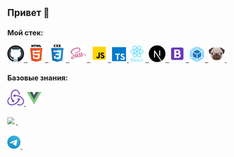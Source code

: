 ## Привет &#128075;
<!-- меня зовут Аня -->
	
<!-- &#128526;Фротенд-разработчик   -->

### Мой стек:

<a href="#">
    <img src="images/github.svg" title="git" alt="git" width="38" height="38"/>&nbsp;
</a>
<a href="#">
    <img src="images/html.svg" title="html" alt="html" width="40" height="40"/>&nbsp;
</a>
<a href="#">
    <img src="images/css.svg" title="CSS" alt="CSS" width="40" height="40"/>&nbsp;
</a>
<a href="https://sass-scss.ru/">
    <img src="images/sass.svg" title="sass" alt="sass" width="40" height="40"/>&nbsp;
</a>
<a href="#">
  <img src="images/javascript.svg" title="javascript" alt="javascript" width="40" height="40"/>&nbsp;  
</a>
<a href="https://www.typescriptlang.org/">
    <img src="images/typescript.svg" title="typescript" alt="sass" width="36" height="36"/>
</a>
<a href="https://reactjs.org/">
    <img src="images/react.svg" title="react" alt="react" width="38" height="38"/>&nbsp;
</a>
<a href="https://nextjs.org/">
    <img src="images/next.svg" title="next" alt="git" width="38" height="38"/>&nbsp;
</a>
<a href="https://getbootstrap.com/">
    <img src="images/bootstrap.svg" title="bootstrap" alt="git" width="38" height="38"/>&nbsp;
</a>
<a href="https://webpack.js.org/">
    <img src="images/webpack.svg" title="webpack" alt="sass" width="36" height="36"/>&nbsp;
</a>
<a href="https://pugjs.org/api/getting-started.html">
    <img src="images/pug.png" title="pug" alt="sass" width="38" height="38"/>&nbsp;
</a>

### Базовые знания:
<a href="https://redux.js.org/">
   <img src="images/redux.svg" title="redux" alt="sass" width="38" height="38"/>
</a>
<a href="https://ru.vuejs.org/">
   <img src="images/vue.svg" title="vue" alt="sass" width="38" height="38"/>  
</a>
  
###   
<img src="https://www.codewars.com/users/AnnaKrasnovid/badges/small"/>
<a href= "https://t.me/AnnaKrasnovid"> &nbsp;  

###   
<img src="images/telegram.svg" title="telegram" alt="telegram" width="30" height="30" />
</a>&nbsp;
<!--<a href= "https://www.instagram.com/">
<img src="images/Whatsapp.svg" title="Whatsapp" alt="Whatsapp" width="20" height="20"/>
</a>&nbsp;
<a href= "https://www.instagram.com/">
<img src="images/instagram.svg" title="instagram" alt="instagram" width="20" height="20"/>
</a>-->